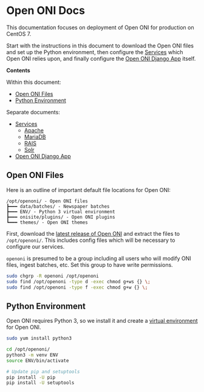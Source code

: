 # Open ONI Docs

This documentation focuses on deployment of Open ONI for production on CentOS 7.

Start with the instructions in this document to download the Open ONI files and
set up the Python environment, then configure the [Services](/docs/install-centos/services/)
which Open ONI relies upon, and finally configure the [Open ONI Django
App](/docs/install-centos/openoni.md) itself.

**Contents**

Within this document:
- [Open ONI Files](#open-oni-files)
- [Python Environment](#python-environment)

Separate documents:
- [Services](/docs/install-centos/services/)
    - [Apache](/docs/install-centos/services/apache.md)
    - [MariaDB](/docs/install-centos/services/mariadb.md)
    - [RAIS](/docs/install-centos/services/rais.md)
    - [Solr](/docs/install-centos/services/solr.md)
- [Open ONI Django App](/docs/install-centos/openoni.md)

## Open ONI Files
Here is an outline of important default file locations for Open ONI:

```
/opt/openoni/ - Open ONI files
┣━━━ data/batches/ - Newspaper batches
┣━━━ ENV/ - Python 3 virtual environment
┣━━━ onisite/plugins/ - Open ONI plugins
┗━━━ themes/ - Open ONI themes
```

First, download the [latest release of Open
ONI](https://github.com/open-oni/open-oni/releases) and extract the files to
`/opt/openoni/`. This includes config files which will be necessary to configure
our services.

`openoni` is presumed to be a group including all users who will modify ONI
files, ingest batches, etc. Set this group to have write permissions.

```bash
sudo chgrp -R openoni /opt/openoni
sudo find /opt/openoni -type d -exec chmod g+ws {} \;
sudo find /opt/openoni -type f -exec chmod g+w {} \;
```

## Python Environment
Open ONI requires Python 3, so we install it and create a [virtual
environment](https://docs.python.org/3.6/library/venv.html) for Open ONI.

```bash
sudo yum install python3

cd /opt/openoni/
python3 -m venv ENV
source ENV/bin/activate

# Update pip and setuptools
pip install -U pip
pip install -U setuptools
```
